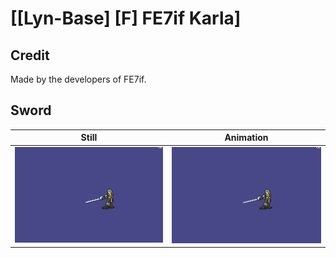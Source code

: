 # [\[Lyn-Base\] \[F\] FE7if Karla]

## Credit

Made by the developers of FE7if.
	
## Sword

| Still | Animation |
| :---: | :-------: |
| ![Sword still](./Sword_000.png) | ![Sword animation](./Sword.gif) |
